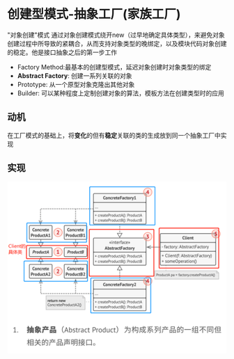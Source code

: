 # 创建型模式-抽象工厂(家族工厂)
"对象创建"模式
通过对象创建模式绕开new（过早地确定具体类型），来避免对象创建过程中所导致的紧耦合，从而支持对象类型的晚绑定，以及模块代码对象创建的稳定。他是接口抽象之后的第一步工作
- Factory Method:最基本的创建型模式，延迟对象创建时对象类型的绑定
- **Abstract Factory**: 创建一系列关联的对象
- Prototype: 从一个原型对象克隆出其他对象
- Builder: 可以某种程度上定制创建对象的算法，模板方法在创建类型时的应用

## 动机
在工厂模式的基础上，将**变化**的但有**稳定**关联的类的生成放到同一个抽象工厂中实现

## 实现
![UML](pics/12_AbstractFactory_UML.png)